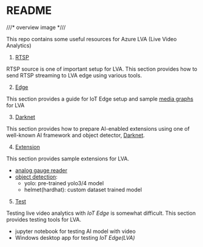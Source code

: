 # README

///* overview image *///

This repo contains some useful resources for Azure LVA (Live Video Analytics)

1. [RTSP](./1_RTSP)

RTSP source is one of important setup for LVA. This section provides how to send RTSP streaming to LVA edge using various tools. 

2. [Edge](./2_Edge)

This section provides a guide for IoT Edge setup and sample [media graphs](https://docs.microsoft.com/en-us/azure/media-services/live-video-analytics-edge/media-graph-concept) for LVA

3. [Darknet](./3_Darknet)

This section provides how to prepare AI-enabled extensions using one of well-known AI framework and object detector, [Darknet](https://pjreddie.com/darknet/).

4. [Extension](./4_Extension)

This section provides sample extensions for LVA.
- [analog gauge reader](./4_Extension/gauge)
- [object detection](./4_Extension/yolov4):
    - yolo: pre-trained yolo3/4 model
    - helmet(hardhat): custom dataset trained model

5. [Test](./5_Test)

Testing live video analytics with _IoT Edge_ is somewhat difficult. This section provides testing tools for LVA. 
- jupyter notebook for testing AI model with video
- Windows desktop app for testing _IoT Edge(LVA)_
